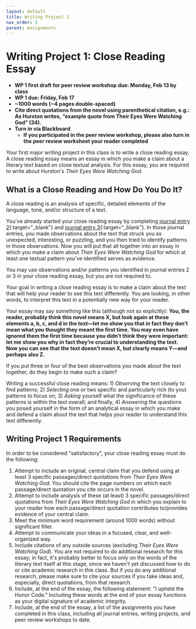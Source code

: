 ```yaml
---
layout: default
title: Writing Project 1
nav_order: 3
parent: Assignments
---
```

# Writing Project 1: Close Reading Essay
* **WP 1 first draft for peer review workshop due: Monday, Feb 13 by class**
* **WP 1 due: Friday, Feb 17**
* **~1000 words (~4 pages double-spaced)**
* **Cite direct quotations from the novel using parenthetical citation, e.g.: As Hurston writes, “example quote from Their Eyes Were Watching God” (34).**
* **Turn in via Blackboard**
    * **If you participated in the peer review workshop, please also turn in the peer review worksheet your reader completed**

Your first major writing project in this class is to write a close reading essay. A close reading essay means an essay in which you make a claim about a literary text based on close textual analysis. For this essay, you are required to write about Hurston's *Their Eyes Were Watching God*.

## What is a Close Reading and How Do You Do It?
A close reading is an analysis of specific, detailed elements of the language, tone, and/or structure of a text.

You've already started your close reading essay by completing [journal entry 2](https://lindsaythomas.net/eng106s23/assignments/journal-entries.html#journal-entry-2-due-friday-february-3){:target="_blank"} and [journal entry 3](https://lindsaythomas.net/eng106s23/assignments/journal-entries.html#journal-entry-3-due-friday-february-10){:target="_blank"}. In those journal entries, you made observations about the text that struck you as unexpected, interesting, or puzzling, and you then tried to identify patterns in those observations. Now you will put that all together into an essay in which you make a claim about *Their Eyes Were Watching God* for which at least one textual pattern you've identified serves as evidence.

You may use observations and/or patterns you identified in journal entries 2 or 3 in your close reading essay, but you are not required to.

Your goal in writing a close reading essay is to make a claim about the text that will help your reader to see this text differently. You are looking, in other words, to interpret this text in a potentially new way for your reader.

Your essay may say something like this (although not so explicitly): **You, the reader, probably think this novel means X, but look again at these elements a, b, c, and d in the text—let me show you that in fact they don’t mean what you thought they meant the first time. You may even have ignored them the first time because you didn’t think they were important: let me show you why in fact they’re crucial to understanding the text. Now you can see that the text doesn’t mean X, but clearly means Y—and perhaps also Z.**

If you put three or four of the best observations you made about the text together, do they begin to make such a claim?

Writing a successful close reading means: 1) *Observing* the text closely to find patterns; 2) *Selecting* one or two specific and particularly rich (to you) patterns to focus on; 3) *Asking* yourself what the significance of these patterns is within the text overall; and finally, 4) *Answering* the questions you posed yourself in the form of an analytical essay in which you make and defend a claim about the text that helps your reader to understand this text differently.

## Writing Project 1 Requirements
In order to be considered "satisfactory", your close reading essay must do the following:

1. Attempt to include an original, central claim that you defend using at least 3 specific passages/direct quotations from *Their Eyes Were Watching God.* You should cite the page numbers on which each passage/direct quotation you cite occurs in the novel.
2. Attempt to include analysis of these (at least) 3 specific passages/direct quotations from *Their Eyes Were Watching God* in which you explain to your reader how each passage/direct quotation contributes to/provides evidence of your central claim.
3. Meet the minimum word requirement (around 1000 words) without significant filler.
4. Attempt to communicate your ideas in a focused, clear, and well-organized way.
5. Include citations of any outside sources (excluding *Their Eyes Were Watching God*). You are not required to do additional research for this essay; in fact, it's probably better to focus only on the words of the literary text itself at this stage, since we haven't yet discussed how to do or cite academic research in this class. But if you do any additional research, please make sure to cite your sources if you take ideas and, especially, direct quotations, from that research.
6. Include, at the end of the essay, the following statement: "I upheld the Honor Code." Including these words at the end of your essay functions as your digital signature of academic integrity.
7. Include, at the end of the essay, a list of the assignments you have completed in this class, including all journal entries, writing projects, and peer review workshops to date.
